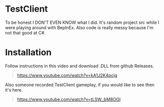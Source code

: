 # TestClient
To be honest I DON'T EVEN KNOW what I did. It's random project src while I were playing around with BepInEx. Also code is really messy because I'm not that good at C#.

# Installation
Follow instructions in this video and download .DLL from github Releases.

> https://www.youtube.com/watch?v=kA1J2K4pcjg

Also someone recorded TestClient gameplay, if you would like to see then it's here.
> https://www.youtube.com/watch?v=tLSW_bM8OGI
